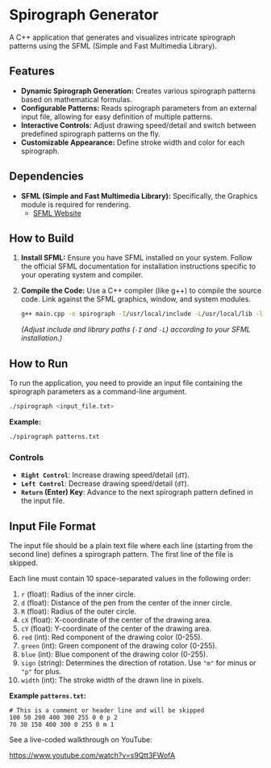 # Spirograph Generator

A C++ application that generates and visualizes intricate spirograph patterns using the SFML (Simple and Fast Multimedia Library).

## Features

*   **Dynamic Spirograph Generation:** Creates various spirograph patterns based on mathematical formulas.
*   **Configurable Patterns:** Reads spirograph parameters from an external input file, allowing for easy definition of multiple patterns.
*   **Interactive Controls:** Adjust drawing speed/detail and switch between predefined spirograph patterns on the fly.
*   **Customizable Appearance:** Define stroke width and color for each spirograph.

## Dependencies

*   **SFML (Simple and Fast Multimedia Library):** Specifically, the Graphics module is required for rendering.
    *   [SFML Website](https://www.sfml-dev.org/)

## How to Build

1.  **Install SFML:** Ensure you have SFML installed on your system. Follow the official SFML documentation for installation instructions specific to your operating system and compiler.

2.  **Compile the Code:** Use a C++ compiler (like g++) to compile the source code. Link against the SFML graphics, window, and system modules.

    ```bash
    g++ main.cpp -o spirograph -I/usr/local/include -L/usr/local/lib -lsfml-graphics -lsfml-window -lsfml-system
    ```
    *(Adjust include and library paths (`-I` and `-L`) according to your SFML installation.)*

## How to Run

To run the application, you need to provide an input file containing the spirograph parameters as a command-line argument.

```bash
./spirograph <input_file.txt>
```

**Example:**

```bash
./spirograph patterns.txt
```

### Controls

*   **`Right Control`**: Increase drawing speed/detail (`dT`).
*   **`Left Control`**: Decrease drawing speed/detail (`dT`).
*   **`Return` (Enter) Key**: Advance to the next spirograph pattern defined in the input file.

## Input File Format

The input file should be a plain text file where each line (starting from the second line) defines a spirograph pattern. The first line of the file is skipped.

Each line must contain 10 space-separated values in the following order:

1.  `r` (float): Radius of the inner circle.
2.  `d` (float): Distance of the pen from the center of the inner circle.
3.  `R` (float): Radius of the outer circle.
4.  `cX` (float): X-coordinate of the center of the drawing area.
5.  `cY` (float): Y-coordinate of the center of the drawing area.
6.  `red` (int): Red component of the drawing color (0-255).
7.  `green` (int): Green component of the drawing color (0-255).
8.  `blue` (int): Blue component of the drawing color (0-255).
9.  `sign` (string): Determines the direction of rotation. Use `"m"` for minus or `"p"` for plus.
10. `width` (int): The stroke width of the drawn line in pixels.

**Example `patterns.txt`:**

```
# This is a comment or header line and will be skipped
100 50 200 400 300 255 0 0 p 2
70 30 150 400 300 0 255 0 m 1
```

See a live-coded walkthrough on YouTube:

https://www.youtube.com/watch?v=s9Qtt3FWofA
